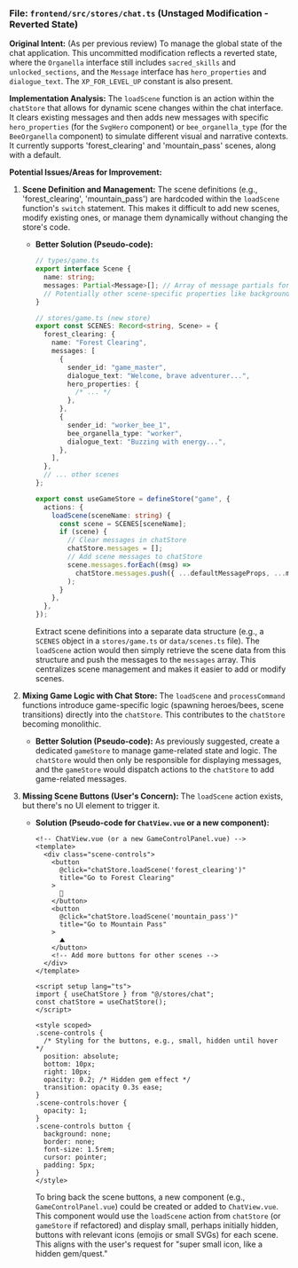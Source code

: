### File: `frontend/src/stores/chat.ts` (Unstaged Modification - Reverted State)

**Original Intent:** (As per previous review) To manage the global state of the chat application. This uncommitted modification reflects a reverted state, where the `Organella` interface still includes `sacred_skills` and `unlocked_sections`, and the `Message` interface has `hero_properties` and `dialogue_text`. The `XP_FOR_LEVEL_UP` constant is also present.

**Implementation Analysis:**
The `loadScene` function is an action within the `chatStore` that allows for dynamic scene changes within the chat interface. It clears existing messages and then adds new messages with specific `hero_properties` (for the `SvgHero` component) or `bee_organella_type` (for the `BeeOrganella` component) to simulate different visual and narrative contexts. It currently supports 'forest_clearing' and 'mountain_pass' scenes, along with a default.

**Potential Issues/Areas for Improvement:**

1.  **Scene Definition and Management:** The scene definitions (e.g., 'forest_clearing', 'mountain_pass') are hardcoded within the `loadScene` function's `switch` statement. This makes it difficult to add new scenes, modify existing ones, or manage them dynamically without changing the store's code.
    - **Better Solution (Pseudo-code):**

      ```typescript
      // types/game.ts
      export interface Scene {
        name: string;
        messages: Partial<Message>[]; // Array of message partials for the scene
        // Potentially other scene-specific properties like background, music
      }

      // stores/game.ts (new store)
      export const SCENES: Record<string, Scene> = {
        forest_clearing: {
          name: "Forest Clearing",
          messages: [
            {
              sender_id: "game_master",
              dialogue_text: "Welcome, brave adventurer...",
              hero_properties: {
                /* ... */
              },
            },
            {
              sender_id: "worker_bee_1",
              bee_organella_type: "worker",
              dialogue_text: "Buzzing with energy...",
            },
          ],
        },
        // ... other scenes
      };

      export const useGameStore = defineStore("game", {
        actions: {
          loadScene(sceneName: string) {
            const scene = SCENES[sceneName];
            if (scene) {
              // Clear messages in chatStore
              chatStore.messages = [];
              // Add scene messages to chatStore
              scene.messages.forEach((msg) =>
                chatStore.messages.push({ ...defaultMessageProps, ...msg }),
              );
            }
          },
        },
      });
      ```

      Extract scene definitions into a separate data structure (e.g., a `SCENES` object in a `stores/game.ts` or `data/scenes.ts` file). The `loadScene` action would then simply retrieve the scene data from this structure and push the messages to the `messages` array. This centralizes scene management and makes it easier to add or modify scenes.

2.  **Mixing Game Logic with Chat Store:** The `loadScene` and `processCommand` functions introduce game-specific logic (spawning heroes/bees, scene transitions) directly into the `chatStore`. This contributes to the `chatStore` becoming monolithic.
    - **Better Solution (Pseudo-code):** As previously suggested, create a dedicated `gameStore` to manage game-related state and logic. The `chatStore` would then only be responsible for displaying messages, and the `gameStore` would dispatch actions to the `chatStore` to add game-related messages.

3.  **Missing Scene Buttons (User's Concern):** The `loadScene` action exists, but there's no UI element to trigger it.
    - **Solution (Pseudo-code for `ChatView.vue` or a new component):**

      ```vue
      <!-- ChatView.vue (or a new GameControlPanel.vue) -->
      <template>
        <div class="scene-controls">
          <button
            @click="chatStore.loadScene('forest_clearing')"
            title="Go to Forest Clearing"
          >
            🌳
          </button>
          <button
            @click="chatStore.loadScene('mountain_pass')"
            title="Go to Mountain Pass"
          >
            ⛰️
          </button>
          <!-- Add more buttons for other scenes -->
        </div>
      </template>

      <script setup lang="ts">
      import { useChatStore } from "@/stores/chat";
      const chatStore = useChatStore();
      </script>

      <style scoped>
      .scene-controls {
        /* Styling for the buttons, e.g., small, hidden until hover */
        position: absolute;
        bottom: 10px;
        right: 10px;
        opacity: 0.2; /* Hidden gem effect */
        transition: opacity 0.3s ease;
      }
      .scene-controls:hover {
        opacity: 1;
      }
      .scene-controls button {
        background: none;
        border: none;
        font-size: 1.5rem;
        cursor: pointer;
        padding: 5px;
      }
      </style>
      ```

      To bring back the scene buttons, a new component (e.g., `GameControlPanel.vue`) could be created or added to `ChatView.vue`. This component would use the `loadScene` action from `chatStore` (or `gameStore` if refactored) and display small, perhaps initially hidden, buttons with relevant icons (emojis or small SVGs) for each scene. This aligns with the user's request for "super small icon, like a hidden gem/quest."
